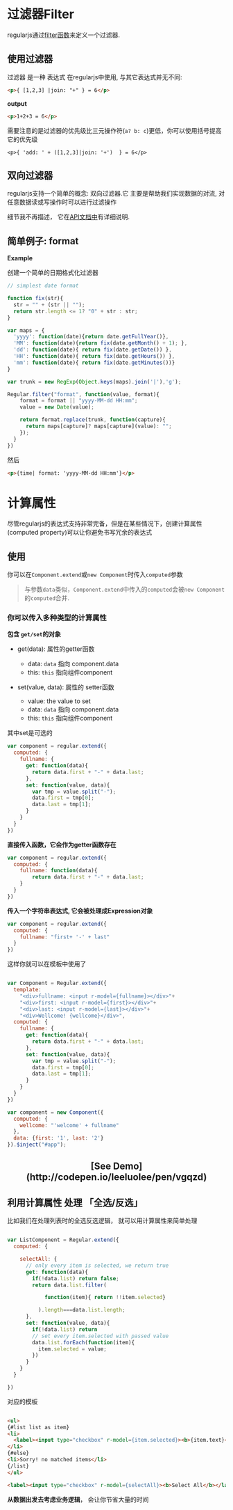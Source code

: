 
# 过滤器Filter

regularjs通过[filter函数]({{syntax}}#filter)来定义一个过滤器.


## 使用过滤器


过滤器 是一种 表达式 在regularjs中使用, 与其它表达式并无不同:

```html
<p>{ [1,2,3] |join: "+" } = 6</p>
```

__output__

```html
<p>1+2+3 = 6</p>
```


需要注意的是过滤器的优先级比三元操作符(`a? b: c`)更低，你可以使用括号提高它的优先级

```
<p>{ 'add: ' + ([1,2,3]|join: '+')  } = 6</p>
```


## 双向过滤器

regularjs支持一个简单的概念: 双向过滤器.它 主要是帮助我们实现数据的对流, 对任意数据读或写操作时可以进行过滤操作

细节我不再描述， 它在[API文档中]({{ref}}?api-zh#two-way-filter)有详细说明. 


## 简单例子: format


__Example__

创建一个简单的日期格式化过滤器

```javascript
// simplest date format

function fix(str){
  str = "" + (str || "");
  return str.length <= 1? "0" + str : str;
}

var maps = {
  'yyyy': function(date){return date.getFullYear()},
  'MM': function(date){return fix(date.getMonth() + 1); },
  'dd': function(date){ return fix(date.getDate()) },
  'HH': function(date){ return fix(date.getHours()) },
  'mm': function(date){ return fix(date.getMinutes())}
}

var trunk = new RegExp(Object.keys(maps).join('|'),'g');

Regular.filter("format", function(value, format){
    format = format || "yyyy-MM-dd HH:mm";
    value = new Date(value);

    return format.replace(trunk, function(capture){
      return maps[capture]? maps[capture](value): "";
    });
  }
})

```

然后

```html
<p>{time| format: 'yyyy-MM-dd HH:mm'}</p>

```


# 计算属性

尽管regularjs的表达式支持非常完备，但是在某些情况下，创建计算属性(computed property)可以让你避免书写冗余的表达式

## 使用

你可以在`Component.extend`或`new Component`时传入`computed`参数

> 与参数`data`类似，`Component.extend`中传入的`computed`会被`new Component`的`computed`合并.


### 你可以传入多种类型的计算属性


__包含 `get/set`的对象__

- get(data): 属性的getter函数
  - data: `data` 指向 component.data
  - this: `this` 指向组件component

- set(value, data):  属性的 setter函数
  - value: the value to set
  - data: `data` 指向 component.data
  - this: `this` 指向组件component

其中set是可选的


```javascript
var component = regular.extend({
  computed: {
    fullname: {
      get: function(data){
        return data.first + "-" + data.last;
      },
      set: function(value, data){
        var tmp = value.split("-");
        data.first = tmp[0];
        data.last = tmp[1];
      }
    }
  }
})
```

__直接传入函数，它会作为getter函数存在__

```javascript
var component = regular.extend({
  computed: {
    fullname: function(data){
        return data.first + "-" + data.last;
    }
  }
})

```


__传入一个字符串表达式, 它会被处理成Expression对象__


```javascript
var component = regular.extend({
  computed: {
    fullname: "first+ '-' + last"
  }
})

```

这样你就可以在模板中使用了

```javascript

var Component = Regular.extend({
  template: 
    "<div>fullname: <input r-model={fullname}></div>"+
    "<div>first: <input r-model={first}></div>"+
    "<div>last: <input r-model={last}></div>"+
    "<div>Wellcome! {wellcome}</div>",
  computed: {
    fullname: {
      get: function(data){
        return data.first + "-" + data.last;
      },
      set: function(value, data){
        var tmp = value.split("-");
        data.first = tmp[0];
        data.last = tmp[1];
      }
    }
  }
})

var component = new Component({
  computed: {
    wellcome: "'welcome' + fullname"
  },
  data: {first: '1', last: '2'}
}).$inject("#app");

```



<h2 align="center">[See Demo](http://codepen.io/leeluolee/pen/vgqzd)</h2>



## 利用计算属性 处理 「全选/反选」

比如我们在处理列表时的全选反选逻辑， 就可以用计算属性来简单处理

```js

var ListComponent = Regular.extend({
  computed: {

    selectAll: {
      // only every item is selected, we return true
      get: function(data){
        if(!data.list) return false;
        return data.list.filter(

            function(item){ return !!item.selected}

          ).length===data.list.length;
      },
      set: function(value, data){
        if(!data.list) return
        // set every item.selected with passed value
        data.list.forEach(function(item){
          item.selected = value;
        })
      }
    }
  }

})

```

对应的模板

```html

<ul>
{#list list as item}
<li>
  <label><input type="checkbox" r-model={item.selected}><b>{item.text}</b></label>
</li>
{#else}
<li>Sorry! no matched items</li>
{/list}
</ul>

<label><input type="checkbox" r-model={selectAll}><b>Select All</b></label>

```

__从数据出发去考虑业务逻辑__， 会让你节省大量的时间







